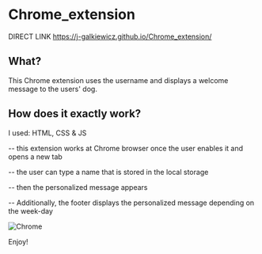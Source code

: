 # Chrome_extension


DIRECT LINK https://j-galkiewicz.github.io/Chrome_extension/

## What?
This Chrome extension uses the username and displays a welcome message to the users' dog.

## How does it exactly work?
I used: HTML, CSS & JS


-- this extension works at Chrome browser once the user enables it and opens a new tab

-- the user can type a name that is stored in the local storage

-- then the personalized message appears

-- Additionally, the footer displays the personalized message depending on the week-day

![Chrome](https://user-images.githubusercontent.com/46644880/103644765-2d8e9480-4f57-11eb-8e9d-077f1cdbaee7.jpg)

Enjoy!
